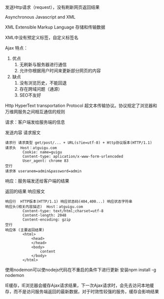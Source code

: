 发送Http请求（request），没有刷新网页返回结果

Asynchronous Javascript and XML

XML Extensible Markup Language 存储和传输数据

XML中没有预定义标签，自定义标签名

Ajax 特点：
1. 优点
   1. 无刷新与服务器进行通信
   2. 允许你根据用户时间来更新部分网页的内容
2. 缺点
   1. 没有浏览历史，不能回退
   2. 存在跨域问题（通源）
   3. SEO不友好

Http
HyperText transportation Protocol 超文本传输协议。协议规定了浏览器和万维网服务之间相互通信的规则 

请求：客户端发给服务端的信息

发送内容 请求报文

```
请求行 请求类型 get/post/... + URL(s?ie=utf-8) + Http协议版本(HTTP/1.1)
请求头  Host：atguigu.com
        Cookie: name=guigu
        Content-type: aplication/x-www-form-urlencoded
        User_agent: chrome 83
空行
请求体 useranem=admin&password=admin
```

响应：服务端发还给客户端的结果

返回的结果 响应报文
```
响应行  HTTP版本(HTTP/1.1) 响应状态码(404,400...) 响应状态字符串
响应头(相关内容描述)  Host：atguigu.com
        Content-type: text/html;charset=utf-8
        Content-length: 2048
        Content-encoding: gzip
空行
响应体 (主要返回结果) 
        <html>
            <head>
            </head>
            <body>
                content
            </body>
        </html>
```

使用nodemon可以使nodejs代码在不重启的条件下进行更新
安装npm install -g nodemon

IE缓存，IE浏览器会缓存Ajax请求结果，下一次Ajax请求时，会先去访问本地缓存，而不是访问服务端返回的最新数据，对于时效性较强的服务，缓存会影响结果